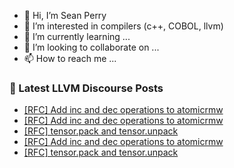 - 👋 Hi, I’m Sean Perry
- 👀 I’m interested in compilers (c++, COBOL, llvm)
- 🌱 I’m currently learning ...
- 💞️ I’m looking to collaborate on ...
- 📫 How to reach me ...

<!---
s66perry/s66perry is a ✨ special ✨ repository because its `README.md` (this file) appears on your GitHub profile.
You can click the Preview link to take a look at your changes.
--->
### 📕 Latest LLVM Discourse Posts

<!-- DISCOURSE-LLVM:START -->
- [[RFC] Add inc and dec operations to atomicrmw](https://discourse.llvm.org/t/rfc-add-inc-and-dec-operations-to-atomicrmw/66387#post_5)
- [[RFC] Add inc and dec operations to atomicrmw](https://discourse.llvm.org/t/rfc-add-inc-and-dec-operations-to-atomicrmw/66387#post_4)
- [[RFC] tensor.pack and tensor.unpack](https://discourse.llvm.org/t/rfc-tensor-pack-and-tensor-unpack/66408#post_7)
- [[RFC] Add inc and dec operations to atomicrmw](https://discourse.llvm.org/t/rfc-add-inc-and-dec-operations-to-atomicrmw/66387#post_3)
- [[RFC] tensor.pack and tensor.unpack](https://discourse.llvm.org/t/rfc-tensor-pack-and-tensor-unpack/66408#post_6)
<!-- DISCOURSE-LLVM:END -->
